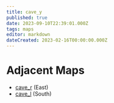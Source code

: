 ```yaml
---
title: cave_y
published: true
date: 2023-09-10T22:39:01.000Z
tags: maps
editor: markdown
dateCreated: 2023-02-16T00:00:00.000Z
---
```



# Adjacent Maps
 * [cave_r](/maps/cave_r) (East)
 * [cave_l](/maps/cave_l) (South)
